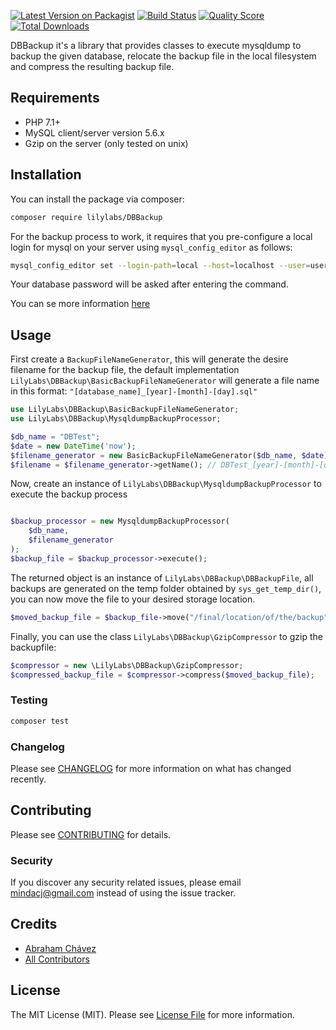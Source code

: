 [![Latest Version on Packagist](https://img.shields.io/packagist/v/lilylabs/DBBackup.svg?style=flat-square)](https://packagist.org/packages/lilylabs/DBBackup)
[![Build Status](https://img.shields.io/travis/lilylabs/DBBackup/master.svg?style=flat-square)](https://travis-ci.org/lilylabs/DBBackup)
[![Quality Score](https://img.shields.io/scrutinizer/g/lilylabs/DBBackup.svg?style=flat-square)](https://scrutinizer-ci.com/g/lilylabs/DBBackup)
[![Total Downloads](https://img.shields.io/packagist/dt/lilylabs/DBBackup.svg?style=flat-square)](https://packagist.org/packages/lilylabs/DBBackup)


DBBackup it's a library that provides classes to execute mysqldump to backup the given database, relocate the backup file in the local filesystem and compress the resulting backup file.

## Requirements

- PHP 7.1+
- MySQL client/server version 5.6.x
- Gzip on the server (only tested on unix)

## Installation

You can install the package via composer:

```bash
composer require lilylabs/DBBackup
```

For the backup process to work, it requires that you pre-configure a local login for mysql on your server using `mysql_config_editor` as follows:

```bash
mysql_config_editor set --login-path=local --host=localhost --user=username --password
```

Your database password will be asked after entering the command.

You can se more information [here](https://stackoverflow.com/a/20854048)

## Usage

First create a `BackupFileNameGenerator`, this will generate the desire filename for the backup file, the default implementation `LilyLabs\DBBackup\BasicBackupFileNameGenerator` will generate a file name in this format: `"[database_name]_[year]-[month]-[day].sql"`

```php
use LilyLabs\DBBackup\BasicBackupFileNameGenerator;
use LilyLabs\DBBackup\MysqldumpBackupProcessor;

$db_name = "DBTest";
$date = new DateTime('now');
$filename_generator = new BasicBackupFileNameGenerator($db_name, $date);
$filename = $filename_generator->getName(); // DBTest_[year]-[month]-[day].sql

```

Now, create an instance of `LilyLabs\DBBackup\MysqldumpBackupProcessor` to execute the backup process

```php

$backup_processor = new MysqldumpBackupProcessor(
    $db_name,
    $filename_generator
);
$backup_file = $backup_processor->execute();
```

The returned object is an instance of `LilyLabs\DBBackup\DBBackupFile`, all backups are generated on the temp folder obtained by `sys_get_temp_dir()`, you can now move the file to your desired storage location.

```php
$moved_backup_file = $backup_file->move("/final/location/of/the/backup");
```

Finally, you can use the class `LilyLabs\DBBackup\GzipCompressor` to gzip the backupfile:

```php
$compressor = new \LilyLabs\DBBackup\GzipCompressor;
$compressed_backup_file = $compressor->compress($moved_backup_file);
```

### Testing

```bash
composer test
```

### Changelog

Please see [CHANGELOG](CHANGELOG.md) for more information on what has changed recently.

## Contributing

Please see [CONTRIBUTING](CONTRIBUTING.md) for details.

### Security

If you discover any security related issues, please email mindacj@gmail.com instead of using the issue tracker.

## Credits

- [Abraham Chávez](https://github.com/Geckomind)
- [All Contributors](../../contributors)

## License

The MIT License (MIT). Please see [License File](LICENSE.md) for more information.
